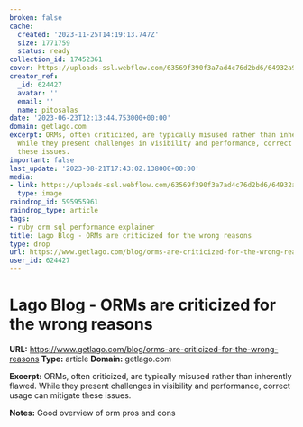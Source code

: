```yaml
---
broken: false
cache:
  created: '2023-11-25T14:19:13.747Z'
  size: 1771759
  status: ready
collection_id: 17452361
cover: https://uploads-ssl.webflow.com/63569f390f3a7ad4c76d2bd6/64932a99928ec2e64d129d3a_image%20(11).png
creator_ref:
  _id: 624427
  avatar: ''
  email: ''
  name: pitosalas
date: '2023-06-23T12:13:44.753000+00:00'
domain: getlago.com
excerpt: ORMs, often criticized, are typically misused rather than inherently flawed.
  While they present challenges in visibility and performance, correct usage can mitigate
  these issues.
important: false
last_update: '2023-08-21T17:43:02.138000+00:00'
media:
- link: https://uploads-ssl.webflow.com/63569f390f3a7ad4c76d2bd6/64932a99928ec2e64d129d3a_image%20(11).png
  type: image
raindrop_id: 595955961
raindrop_type: article
tags:
- ruby orm sql performance explainer
title: Lago Blog - ORMs are criticized for the wrong reasons
type: drop
url: https://www.getlago.com/blog/orms-are-criticized-for-the-wrong-reasons
user_id: 624427
---
```


# Lago Blog - ORMs are criticized for the wrong reasons

**URL:** https://www.getlago.com/blog/orms-are-criticized-for-the-wrong-reasons
**Type:** article
**Domain:** getlago.com

**Excerpt:** ORMs, often criticized, are typically misused rather than inherently flawed. While they present challenges in visibility and performance, correct usage can mitigate these issues.

**Notes:**
Good overview of orm pros and cons
